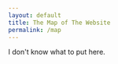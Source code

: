 ```yaml
---
layout: default
title: The Map of The Website
permalink: /map
---
```


I don't know what to put here.
